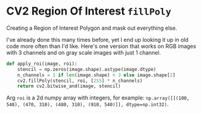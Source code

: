 CV2 Region Of Interest `fillPoly`
===============

Creating a Region of Interest Polygon and mask out everything else.

I've already done this many times before, yet I end up looking it up in old code more often than I'd like. Here's one version that works on RGB images with 3 channels and on gray scale images with just 1 channel.

```python
def apply_roi(image, roi):
    stencil = np.zeros(image.shape).astype(image.dtype)
    n_channels = 1 if len(image.shape) < 3 else image.shape[2]
    cv2.fillPoly(stencil, roi, [255] * n_channels)
    return cv2.bitwise_and(image, stencil)
```

Arg `roi` is a 2d numpy array with integers, for example: `np.array([[(100, 540), (470, 310), (480, 310), (910, 540)]], dtype=np.int32)`.

